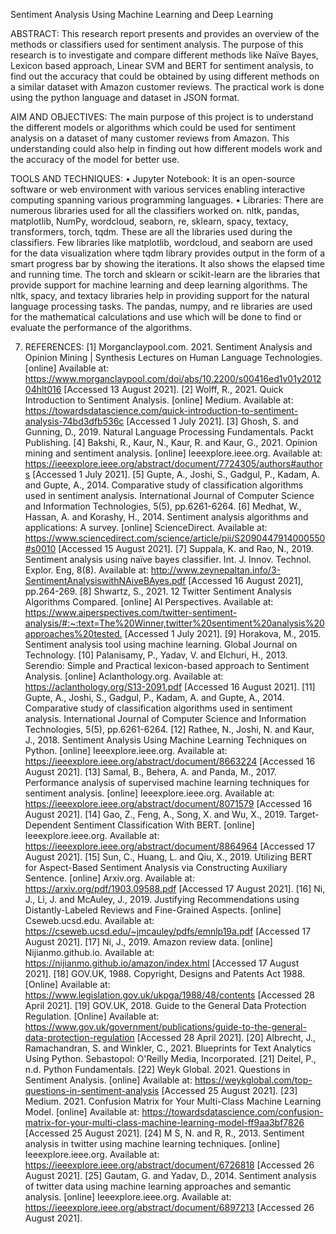 Sentiment Analysis Using Machine Learning and Deep Learning

ABSTRACT:
This research report presents and provides an overview of the methods or classifiers used for sentiment analysis. The purpose of this research is to investigate and compare
different methods like Naïve Bayes, Lexicon based approach, Linear SVM and BERT for sentiment analysis, to find out the accuracy that could be obtained by using different methods
on a similar dataset with Amazon customer reviews. The practical work is done using the python language and dataset in JSON format.

AIM AND OBJECTIVES:
The main purpose of this project is to understand the different models or algorithms which could be used for sentiment analysis on a dataset of many customer reviews from Amazon.
This understanding could also help in finding out how different models work and the accuracy of the model for better use.

TOOLS AND TECHNIQUES:
•	Jupyter Notebook: It is an open-source software or web environment with various services enabling interactive computing spanning various programming languages.
•	Libraries: There are numerous libraries used for all the classifiers worked on. 
nltk, pandas, matplotlib, NumPy, wordcloud, seaborn, re, sklearn, spacy, textacy, transformers, torch, tqdm.
These are all the libraries used during the classifiers. Few libraries like matplotlib, wordcloud, and seaborn are used for the data visualization where tqdm library provides
output in the form of a smart progress bar by showing the iterations. It also shows the elapsed time and running time. The torch and sklearn or scikit-learn are the libraries
that provide support for machine learning and deep learning algorithms. The nltk, spacy, and textacy libraries help in providing support for the natural language processing tasks.
The pandas, numpy, and re libraries are used for the mathematical calculations and use which will be done to find or evaluate the performance of the algorithms. 

7.	REFERENCES:
[1] Morganclaypool.com. 2021. Sentiment Analysis and Opinion Mining | Synthesis
Lectures on Human Language Technologies. [online] Available at: https://www.morganclaypool.com/doi/abs/10.2200/s00416ed1v01y201204hlt016 [Accessed 13 August 2021].
[2] Wolff, R., 2021. Quick Introduction to Sentiment Analysis. [online] Medium. Available at: <https://towardsdatascience.com/quick-introduction-to-sentiment-analysis-74bd3dfb536c> [Accessed 1 July 2021].
[3] Ghosh, S. and Gunning, D., 2019. Natural Language Processing Fundamentals. Packt Publishing.
[4] Bakshi, R., Kaur, N., Kaur, R. and Kaur, G., 2021. Opinion mining and sentiment analysis. [online] Ieeexplore.ieee.org. Available at: <https://ieeexplore.ieee.org/abstract/document/7724305/authors#authors> [Accessed 1 July 2021].
[5] Gupte, A., Joshi, S., Gadgul, P., Kadam, A. and Gupte, A., 2014. Comparative study of classification algorithms used in sentiment analysis. International Journal of Computer Science and Information Technologies, 5(5), pp.6261-6264.
[6] Medhat, W., Hassan, A. and Korashy, H., 2014. Sentiment analysis algorithms and applications: A survey. [online] ScienceDirect. Available at: <https://www.sciencedirect.com/science/article/pii/S2090447914000550#s0010> [Accessed 15 August 2021].
[7] Suppala, K. and Rao, N., 2019. Sentiment analysis using naïve bayes classifier. Int. J. Innov. Technol. Explor. Eng, 8(8). Available at: <http://www.zeynepaltan.info/3-SentimentAnalysiswithNAiveBAyes.pdf> [Accessed 16 August 2021], pp.264-269.
[8] Shwartz, S., 2021. 12 Twitter Sentiment Analysis Algorithms Compared. [online] AI Perspectives. Available at: <https://www.aiperspectives.com/twitter-sentiment-analysis/#:~:text=The%20Winner,twitter%20sentiment%20analysis%20approaches%20tested.> [Accessed 1 July 2021].
[9] Horakova, M., 2015. Sentiment analysis tool using machine learning. Global Journal on Technology.
[10] Palanisamy, P., Yadav, V. and Elchuri, H., 2013. Serendio: Simple and Practical lexicon-based approach to Sentiment Analysis. [online] Aclanthology.org. Available at: <https://aclanthology.org/S13-2091.pdf> [Accessed 16 August 2021].
[11] Gupte, A., Joshi, S., Gadgul, P., Kadam, A. and Gupte, A., 2014. Comparative study of classification algorithms used in sentiment analysis. International Journal of Computer Science and Information Technologies, 5(5), pp.6261-6264.
[12] Rathee, N., Joshi, N. and Kaur, J., 2018. Sentiment Analysis Using Machine Learning Techniques on Python. [online] Ieeexplore.ieee.org. Available at: <https://ieeexplore.ieee.org/abstract/document/8663224> [Accessed 16 August 2021].
[13] Samal, B., Behera, A. and Panda, M., 2017. Performance analysis of supervised machine learning techniques for sentiment analysis. [online] Ieeexplore.ieee.org. Available at: <https://ieeexplore.ieee.org/abstract/document/8071579> [Accessed 16 August 2021].
[14] Gao, Z., Feng, A., Song, X. and Wu, X., 2019. Target-Dependent Sentiment Classification With BERT. [online] Ieeexplore.ieee.org. Available at: <https://ieeexplore.ieee.org/abstract/document/8864964> [Accessed 17 August 2021].
[15] Sun, C., Huang, L. and Qiu, X., 2019. Utilizing BERT for Aspect-Based Sentiment Analysis via Constructing Auxiliary Sentence. [online] Arxiv.org. Available at: <https://arxiv.org/pdf/1903.09588.pdf> [Accessed 17 August 2021].
[16] Ni, J., Li, J. and McAuley, J., 2019. Justifying Recommendations using Distantly-Labeled Reviews and Fine-Grained Aspects. [online] Cseweb.ucsd.edu. Available at: <https://cseweb.ucsd.edu/~jmcauley/pdfs/emnlp19a.pdf> [Accessed 17 August 2021].
[17] Ni, J., 2019. Amazon review data. [online] Nijianmo.github.io. Available at: <https://nijianmo.github.io/amazon/index.html> [Accessed 17 August 2021].
[18] GOV.UK, 1988. Copyright, Designs and Patents Act 1988. [Online] 
Available at: https://www.legislation.gov.uk/ukpga/1988/48/contents
[Accessed 28 April 2021].
[19] GOV.UK, 2018. Guide to the General Data Protection Regulation. [Online] 
Available at: https://www.gov.uk/government/publications/guide-to-the-general-data-protection-regulation
[Accessed 28 April 2021].
[20] Albrecht, J., Ramachandran, S. and Winkler, C., 2021. Blueprints for Text Analytics Using Python. Sebastopol: O'Reilly Media, Incorporated.
[21] Deitel, P., n.d. Python Fundamentals.
[22] Weyk Global. 2021. Questions in Sentiment Analysis. [online] Available at: <https://weykglobal.com/top-questions-in-sentiment-analysis> [Accessed 25 August 2021].
[23] Medium. 2021. Confusion Matrix for Your Multi-Class Machine Learning Model. [online] Available at: <https://towardsdatascience.com/confusion-matrix-for-your-multi-class-machine-learning-model-ff9aa3bf7826> [Accessed 25 August 2021].
[24] M S, N. and R, R., 2013. Sentiment analysis in twitter using machine learning techniques. [online] Ieeexplore.ieee.org. Available at: <https://ieeexplore.ieee.org/abstract/document/6726818> [Accessed 26 August 2021].
[25] Gautam, G. and Yadav, D., 2014. Sentiment analysis of twitter data using machine learning approaches and semantic analysis. [online] Ieeexplore.ieee.org. Available at: <https://ieeexplore.ieee.org/abstract/document/6897213> [Accessed 26 August 2021].

